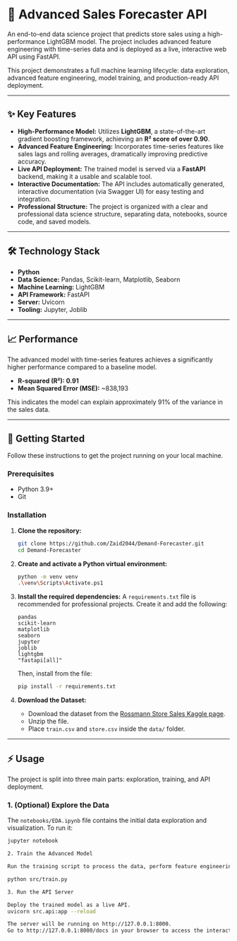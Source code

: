# 🚀 Advanced Sales Forecaster API

An end-to-end data science project that predicts store sales using a high-performance LightGBM model. The project includes advanced feature engineering with time-series data and is deployed as a live, interactive web API using FastAPI.

This project demonstrates a full machine learning lifecycle: data exploration, advanced feature engineering, model training, and production-ready API deployment.

---

## ✨ Key Features

-   **High-Performance Model:** Utilizes **LightGBM**, a state-of-the-art gradient boosting framework, achieving an **R² score of over 0.90**.
-   **Advanced Feature Engineering:** Incorporates time-series features like sales lags and rolling averages, dramatically improving predictive accuracy.
-   **Live API Deployment:** The trained model is served via a **FastAPI** backend, making it a usable and scalable tool.
-   **Interactive Documentation:** The API includes automatically generated, interactive documentation (via Swagger UI) for easy testing and integration.
-   **Professional Structure:** The project is organized with a clear and professional data science structure, separating data, notebooks, source code, and saved models.

---

## 🛠️ Technology Stack

-   **Python**
-   **Data Science:** Pandas, Scikit-learn, Matplotlib, Seaborn
-   **Machine Learning:** LightGBM
-   **API Framework:** FastAPI
-   **Server:** Uvicorn
-   **Tooling:** Jupyter, Joblib

---

## 📈 Performance

The advanced model with time-series features achieves a significantly higher performance compared to a baseline model.

-   **R-squared (R²): 0.91**
-   **Mean Squared Error (MSE):** ~838,193

This indicates the model can explain approximately 91% of the variance in the sales data.

---

## 🚀 Getting Started

Follow these instructions to get the project running on your local machine.

### Prerequisites

-   Python 3.9+
-   Git

### Installation

1.  **Clone the repository:**
    ```bash
    git clone https://github.com/Zaid2044/Demand-Forecaster.git
    cd Demand-Forecaster
    ```

2.  **Create and activate a Python virtual environment:**
    ```bash
    python -m venv venv
    .\venv\Scripts\Activate.ps1
    ```

3.  **Install the required dependencies:**
    A `requirements.txt` file is recommended for professional projects. Create it and add the following:
    ```
    pandas
    scikit-learn
    matplotlib
    seaborn
    jupyter
    joblib
    lightgbm
    "fastapi[all]"
    ```
    Then, install from the file:
    ```bash
    pip install -r requirements.txt
    ```

4.  **Download the Dataset:**
    -   Download the dataset from the [Rossmann Store Sales Kaggle page](https://www.kaggle.com/c/rossmann-store-sales/data).
    -   Unzip the file.
    -   Place `train.csv` and `store.csv` inside the `data/` folder.

---

## ⚡ Usage

The project is split into three main parts: exploration, training, and API deployment.

### 1. (Optional) Explore the Data

The `notebooks/EDA.ipynb` file contains the initial data exploration and visualization. To run it:
```bash
jupyter notebook

2. Train the Advanced Model

Run the training script to process the data, perform feature engineering, and train the LightGBM model. This will create a advanced_forecaster_model.joblib file in the models/ directory.

python src/train.py

3. Run the API Server

Deploy the trained model as a live API.
uvicorn src.api:app --reload

The server will be running on http://127.0.0.1:8000.
Go to http://127.0.0.1:8000/docs in your browser to access the interactive API documentation and make test predictions.